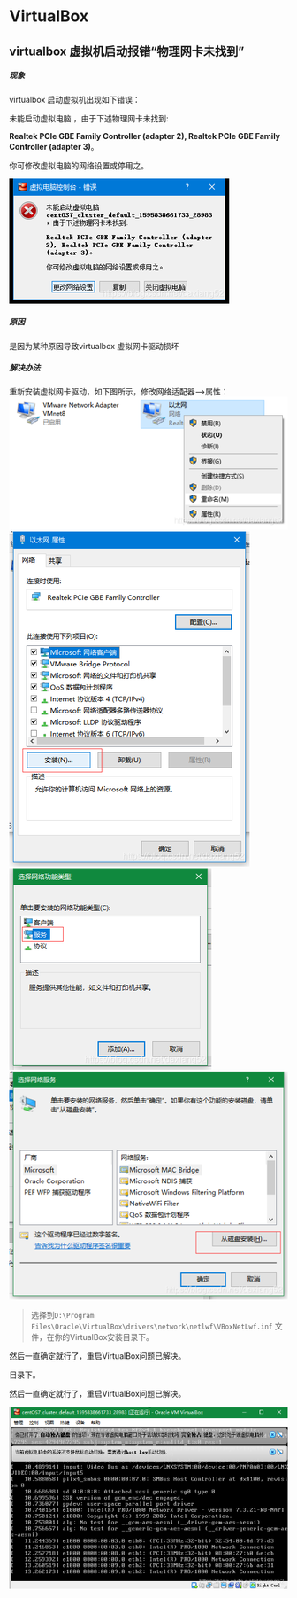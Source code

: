 # VirtualBox



## virtualbox 虚拟机启动报错“物理网卡未找到”

##### 现象

virtualbox 启动虚拟机出现如下错误：

未能启动虚拟电脑 ，由于下述物理网卡未找到:

**Realtek PCIe GBE Family Controller (adapter 2), Realtek PCIe GBE Family Controller (adapter 3)**。

你可修改虚拟电脑的网络设置或停用之。

![在这里插入图片描述](./assets/64c275f632401f302b3bf7e6bd328b53.png)

##### 原因

是因为某种原因导致virtualbox 虚拟网卡驱动损坏

##### 解决办法

重新安装虚拟网卡驱动，如下图所示，修改网络适配器–>属性：
![在这里插入图片描述](./assets/4b824a162380cf9b02705a98cc5740ea.png)
![在这里插入图片描述](./assets/6861535393614888ca2594af34b243ab.png)
![在这里插入图片描述](./assets/bfa38509dcc4d6acde7622a7820cb996.png)
![在这里插入图片描述](./assets/86d932dc4c0ee6eaa99c0628502b5c3b.png)

> 选择到`D:\Program Files\Oracle\VirtualBox\drivers\network\netlwf\VBoxNetLwf.inf` 文件，在你的VirtualBox安装目录下。

然后一直确定就行了，重启VirtualBox问题已解决。

目录下。

然后一直确定就行了，重启VirtualBox问题已解决。

![在这里插入图片描述](./assets/d3d22884c7515b90de1a9615237e08f8.png)